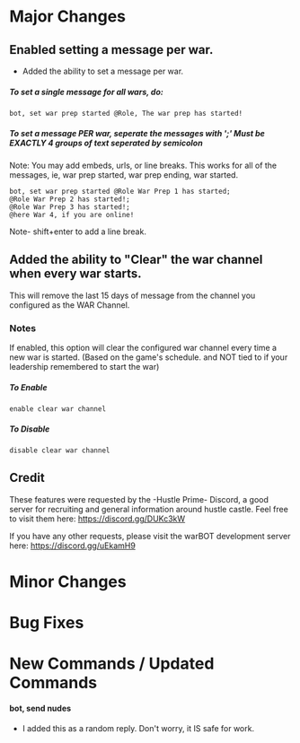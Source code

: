 # Major Changes

## Enabled setting a message per war.
* Added the ability to set a message per war.

##### To set a single message for all wars, do:
```
bot, set war prep started @Role, The war prep has started!
```

##### To set a message PER war, seperate the messages with ';' Must be EXACTLY 4 groups of text seperated by semicolon
Note: You may add embeds, urls, or line breaks.
This works for all of the messages, ie, war prep started, war prep ending, war started.

```
bot, set war prep started @Role War Prep 1 has started;
@Role War Prep 2 has started!;
@Role War Prep 3 has started!;
@here War 4, if you are online!
```
Note- shift+enter to add a line break.

## Added the ability to "Clear" the war channel when every war starts.
This will remove the last 15 days of message from the channel you configured as the WAR Channel.

### Notes
If enabled, this option will clear the configured war channel every time a new war is started. (Based on the game's schedule. and NOT tied to if your leadership remembered to start the war)
##### To Enable
```
enable clear war channel
```
##### To Disable
```
disable clear war channel
```

## Credit
These features were requested by the -Hustle Prime- Discord, a good server for recruiting and general information around hustle castle. 
Feel free to visit them here: https://discord.gg/DUKc3kW

If you have any other requests, please visit the warBOT development server here: https://discord.gg/uEkamH9

# Minor Changes

# Bug Fixes

# New Commands / Updated Commands

#### bot, send nudes
- I added this as a random reply. Don't worry, it IS safe for work.

